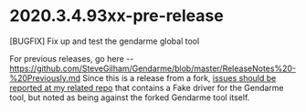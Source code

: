 # 2020.3.4.93xx-pre-release

[BUGFIX] Fix up and test the gendarme global tool

For previous releases, go here -- https://github.com/SteveGilham/Gendarme/blob/master/ReleaseNotes%20-%20Previously.md
Since this is a release from a fork, [issues should be reported at my related repo](https://github.com/SteveGilham/altcode.fake/issues) that contains a Fake driver for the Gendarme tool, but noted as being against the forked Gendarme tool itself.